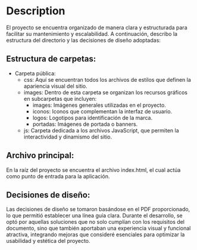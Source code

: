 # Description
El proyecto se encuentra organizado de manera clara y estructurada para facilitar su mantenimiento y escalabilidad. A continuación, describo la estructura del directorio y las decisiones de diseño adoptadas:

## Estructura de carpetas:
- Carpeta pública:
   - css: Aquí se encuentran todos los archivos de estilos que definen la apariencia visual del sitio.
   - images: Dentro de esta carpeta se organizan los recursos gráficos en subcarpetas que incluyen:
       - images: Imágenes generales utilizadas en el proyecto.
       - iconos: Iconos que complementan la interfaz de usuario.
       - logos: Logotipos para identificación de la marca.
       - portadas: Imágenes de portada o banners.
    - js: Carpeta dedicada a los archivos JavaScript, que permiten la interactividad y dinamismo del sitio.

## Archivo principal:
En la raíz del proyecto se encuentra el archivo index.html, el cual actúa como punto de entrada para la aplicación.

## Decisiones de diseño:
Las decisiones de diseño se tomaron basándose en el PDF proporcionado, lo que permitió establecer una línea guía clara. Durante el desarrollo, se optó por aquellas soluciones que no solo cumplían con los requisitos del documento, sino que también aportaban una experiencia visual y funcional atractiva, integrando mejoras que consideré esenciales para optimizar la usabilidad y estética del proyecto.